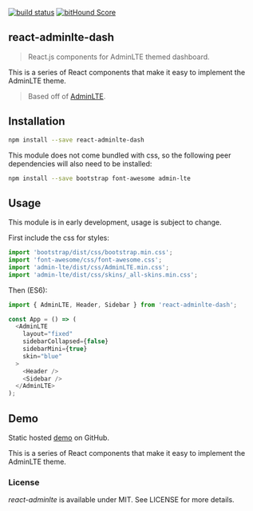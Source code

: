 [![build status](https://secure.travis-ci.org/zksailor534/react-adminlte.svg)](http://travis-ci.org/zksailor534/react-adminlte)
[![bitHound Score](https://www.bithound.io/github/zksailor534/react-adminlte-dash/badges/score.svg)](https://www.bithound.io/github/zksailor534/react-adminlte-dash)

## react-adminlte-dash
> React.js components for AdminLTE themed dashboard.

This is a series of React components that make it easy to implement the AdminLTE theme.

> Based off of [AdminLTE](https://github.com/almasaeed2010/AdminLTE).

## Installation

```bash
npm install --save react-adminlte-dash
```

This module does not come bundled with css,
so the following peer dependencies will also need to be installed:

```bash
npm install --save bootstrap font-awesome admin-lte
```

## Usage

This module is in early development, usage is subject to change.

First include the css for styles:
```javascript
import 'bootstrap/dist/css/bootstrap.min.css';
import 'font-awesome/css/font-awesome.css';
import 'admin-lte/dist/css/AdminLTE.min.css';
import 'admin-lte/dist/css/skins/_all-skins.min.css';
```

Then (ES6):
```javascript
import { AdminLTE, Header, Sidebar } from 'react-adminlte-dash';

const App = () => (
  <AdminLTE
    layout="fixed"
    sidebarCollapsed={false}
    sidebarMini={true}
    skin="blue"
  >
    <Header />
    <Sidebar />
  </AdminLTE>
);
```

## Demo

Static hosted [demo](http://zksailor534.github.io/react-adminlte-dash/) on GitHub.

This is a series of React components that make it easy to implement the AdminLTE theme.

### License

*react-adminlte* is available under MIT. See LICENSE for more details.
